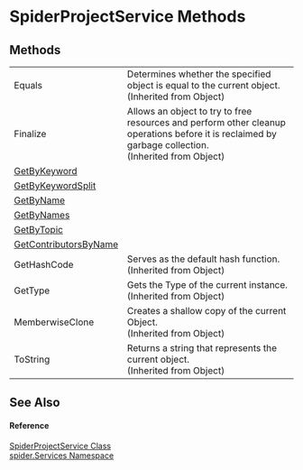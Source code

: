 # SpiderProjectService Methods




## Methods
<table>
<tr>
<td>Equals</td>
<td>Determines whether the specified object is equal to the current object.<br />(Inherited from Object)</td></tr>
<tr>
<td>Finalize</td>
<td>Allows an object to try to free resources and perform other cleanup operations before it is reclaimed by garbage collection.<br />(Inherited from Object)</td></tr>
<tr>
<td><a href="418fb474-cf1e-5b80-143a-a6bcfd0224e7">GetByKeyword</a></td>
<td> </td></tr>
<tr>
<td><a href="c4d563da-ddd1-ed05-4c6e-faa7f63bcec3">GetByKeywordSplit</a></td>
<td> </td></tr>
<tr>
<td><a href="408f7065-c3e4-1196-ee5a-a83eee5fe4ff">GetByName</a></td>
<td> </td></tr>
<tr>
<td><a href="9a04e382-638e-6ac1-3f87-309e606dd86b">GetByNames</a></td>
<td> </td></tr>
<tr>
<td><a href="f15643c2-4c7a-b89e-30bf-692c4ab2da70">GetByTopic</a></td>
<td> </td></tr>
<tr>
<td><a href="0d696d81-03e9-4a71-dcde-7f1db6a9eacc">GetContributorsByName</a></td>
<td> </td></tr>
<tr>
<td>GetHashCode</td>
<td>Serves as the default hash function.<br />(Inherited from Object)</td></tr>
<tr>
<td>GetType</td>
<td>Gets the Type of the current instance.<br />(Inherited from Object)</td></tr>
<tr>
<td>MemberwiseClone</td>
<td>Creates a shallow copy of the current Object.<br />(Inherited from Object)</td></tr>
<tr>
<td>ToString</td>
<td>Returns a string that represents the current object.<br />(Inherited from Object)</td></tr>
</table>

## See Also


#### Reference
<a href="002041a8-208c-6226-6dbb-8cf036f78722">SpiderProjectService Class</a>  
<a href="c6df77e0-28de-d4ed-9b46-1241a40828db">spider.Services Namespace</a>  
